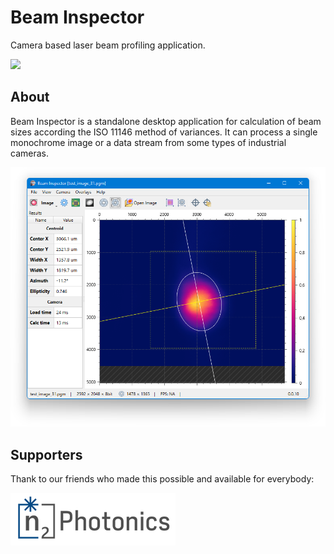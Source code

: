 # Beam Inspector

Camera based laser beam profiling application.

<img src="img/logo.png" width=400>

## About

Beam Inspector is a standalone desktop application for calculation of beam sizes according the ISO 11146 method of variances. It can process a single monochrome image or a data stream from some types of industrial cameras.

![](img/screens/inspector_0.0.10.png)

## Supporters

Thank to our friends who made this possible and available for everybody:

<a href="https://www.n2-photonics.de"><img src="img/logos/n2-photonics.png" alt="n2 Photonics"></a>
